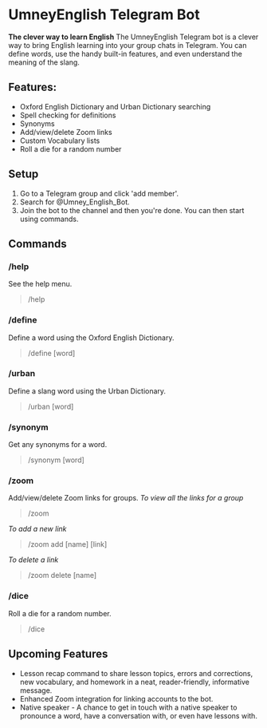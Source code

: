 # UmneyEnglish Telegram Bot
**The clever way to learn English**
The UmneyEnglish Telegram bot is a clever way to bring English learning into your group chats in Telegram.
You can define words, use the handy built-in features, and even understand the meaning of the slang.

## Features:
+ Oxford English Dictionary and Urban Dictionary searching
+ Spell checking for definitions
+ Synonyms
+ Add/view/delete Zoom links
+ Custom Vocabulary lists
+ Roll a die for a random number

## Setup
1. Go to a Telegram group and click 'add member'.
2. Search for @Umney_English_Bot.
3. Join the bot to the channel and then you're done.
You can then start using commands.

## Commands
### /help
See the help menu.
> /help

### /define
Define a word using the Oxford English Dictionary.
> /define [word]

### /urban
Define a slang word using the Urban Dictionary.
> /urban [word]

### /synonym  
Get any synonyms for a word.
> /synonym [word]

### /zoom
Add/view/delete Zoom links for groups.
_To view all the links for a group_
> /zoom

_To add a new link_
> /zoom add [name] [link]

_To delete a link_
> /zoom delete [name]

### /dice
Roll a die for a random number.
> /dice

## Upcoming Features
* Lesson recap command to share lesson topics, errors and corrections, new vocabulary, and homework in a neat, reader-friendly, informative message.
* Enhanced Zoom integration for linking accounts to the bot.
* Native speaker - A chance to get in touch with a native speaker to pronounce a word, have a conversation with, or even have lessons with.
